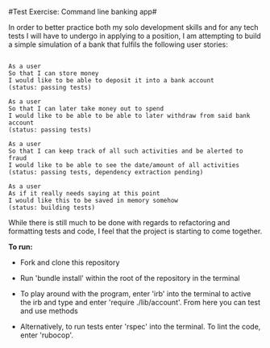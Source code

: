 #Test Exercise: Command line banking app#

In order to better practice both my solo development skills and for any
tech tests I will have to undergo in applying to a position, I am attempting to
build a simple simulation of a bank that fulfils the following user stories:

```

As a user
So that I can store money
I would like to be able to deposit it into a bank account
(status: passing tests)

As a user
So that I can later take money out to spend
I would like to be able to be able to later withdraw from said bank account
(status: passing tests)

As a user
So that I can keep track of all such activities and be alerted to fraud
I would like to be able to see the date/amount of all activities
(status: passing tests, dependency extraction pending)

As a user
As if it really needs saying at this point
I would like this to be saved in memory somehow
(status: building tests)
```

While there is still much to be done with regards to refactoring and formatting tests and code, I feel that
the project is starting to come together.

**To run:**

- Fork and clone this repository

- Run 'bundle install' within the root of the repository in the terminal

- To play around with the program, enter 'irb' into the terminal to active the irb
and type and enter 'require ./lib/account'. From here you can test and use methods

- Alternatively, to run tests enter 'rspec' into the terminal. To lint the code, enter 'rubocop'.

